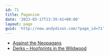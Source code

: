 ```yaml
---
id: 71
title: Paganism
date: '2023-03-17T13:39:41+00:00'
layout: page
guid: 'http://new.andydixon.com/?page_id=71'
---
```


- [Against the Neopagans](https://occult.g8x2.ldn.idrivee2-23.com/Paganism/Against%20the%20Neopagans.pdf)
- [Derks – Hoofprints in the Wildwood](https://occult.g8x2.ldn.idrivee2-23.com/Paganism/Derks%20-%20Hoofprints%20in%20the%20Wildwood.pdf)